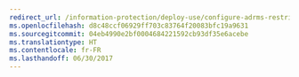 ```yaml
---
redirect_url: /information-protection/deploy-use/configure-adrms-restrictions
ms.openlocfilehash: d8c48ccf06929ff703c83764f20083bfc19a9631
ms.sourcegitcommit: 04eb4990e2bf0004684221592cb93df35e6acebe
ms.translationtype: HT
ms.contentlocale: fr-FR
ms.lasthandoff: 06/30/2017
---
```

